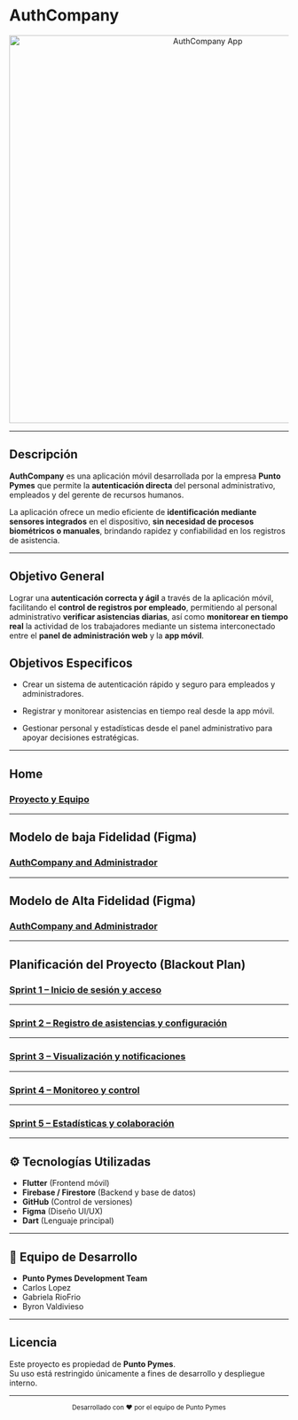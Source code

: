 #  AuthCompany

<p align="center">
  <img src="https://github.com/user-attachments/assets/95480a59-c21d-4c9d-b752-83eedf24785c" alt="AuthCompany App" width="700"/>
</p>

---

##  Descripción

**AuthCompany** es una aplicación móvil desarrollada por la empresa **Punto Pymes** que permite la **autenticación directa** del personal administrativo, empleados y del gerente de recursos humanos.

La aplicación ofrece un medio eficiente de **identificación mediante sensores integrados** en el dispositivo, **sin necesidad de procesos biométricos o manuales**, brindando rapidez y confiabilidad en los registros de asistencia.

---

##  Objetivo General

Lograr una **autenticación correcta y ágil** a través de la aplicación móvil, facilitando el **control de registros por empleado**, permitiendo al personal administrativo **verificar asistencias diarias**, así como **monitorear en tiempo real** la actividad de los trabajadores mediante un sistema interconectado entre el **panel de administración web** y la **app móvil**.

## Objetivos Especificos

* Crear un sistema de autenticación rápido y seguro para empleados y administradores.

* Registrar y monitorear asistencias en tiempo real desde la app móvil.

* Gestionar personal y estadísticas desde el panel administrativo para apoyar decisiones estratégicas.


---

## Home

### [**Proyecto y Equipo**](https://github.com/Carlosmicael/Punto-Pymes/wiki)

---

## Modelo de baja Fidelidad (Figma)

### [**AuthCompany and Administrador**](https://github.com/Carlosmicael/Punto-Pymes/wiki/Modelo-de-Baja-Fidelidad)

---

## Modelo de Alta Fidelidad (Figma)

### [**AuthCompany and Administrador**](https://github.com/Carlosmicael/Punto-Pymes/wiki/Modelo-de-Alta-Fidelidad)

---

## Planificación del Proyecto (Blackout Plan)

### [**Sprint 1 – Inicio de sesión y acceso**](https://github.com/Carlosmicael/Punto-Pymes/wiki/Planificación)


---

### [**Sprint 2 – Registro de asistencias y configuración**](https://github.com/Carlosmicael/Punto-Pymes/wiki/Planificación)


---

### [**Sprint 3 – Visualización y notificaciones**](https://github.com/Carlosmicael/Punto-Pymes/wiki/Planificación)


---

### [**Sprint 4 – Monitoreo y control**](https://github.com/Carlosmicael/Punto-Pymes/wiki/Planificación)


---

### [**Sprint 5 – Estadísticas y colaboración**](https://github.com/Carlosmicael/Punto-Pymes/wiki/Planificación)



---
## ⚙️ Tecnologías Utilizadas

- **Flutter** (Frontend móvil)
- **Firebase / Firestore** (Backend y base de datos)
- **GitHub** (Control de versiones)
- **Figma** (Diseño UI/UX)
- **Dart** (Lenguaje principal)

---

## 👥 Equipo de Desarrollo

-  **Punto Pymes Development Team**  
-  Carlos Lopez
-  Gabriela RioFrio
-  Byron Valdivieso

---

## Licencia

Este proyecto es propiedad de **Punto Pymes**.  
Su uso está restringido únicamente a fines de desarrollo y despliegue interno.

---

<p align="center">
  <sub>Desarrollado con ❤️ por el equipo de Punto Pymes</sub>
</p>

